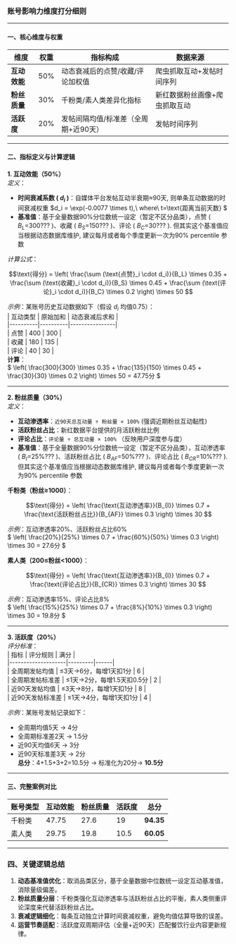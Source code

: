 ### 账号影响力维度打分细则

---

#### **一、核心维度与权重**  
| 维度          | 权重 | 指标构成 | 数据来源 |  
|---------------|------|----------|----------|  
| **互动效能**  | 50%  | 动态衰减后的点赞/收藏/评论加权值 | 爬虫抓取互动+发帖时间序列 |  
| **粉丝质量**  | 30%  | 千粉类/素人类差异化指标 | 新红数据粉丝画像+爬虫抓取互动 |  
| **活跃度**    | 20%  | 发帖间隔均值/标准差（全周期+近90天） | 发帖时间序列 |  

---

#### **二、指标定义与计算逻辑**  
**1. 互动效能（50%）**  
*定义*：  
- **时间衰减系数 \( $d_i$ \)**：自媒体平台发帖互动半衰期≈90天, 则单条互动数据的时间衰减权重 $d_i = \exp(-0.0077 \times t),\ where\  t=\text{距离当前天数} $ 
- **基准值**：基于全量数据90%分位数统一设定（暂定不区分品类），点赞 \( $B_L$=300??? \)、收藏 \( $B_S$=150??? \)、评论 \( $B_C$=30??? \). 但其实这个基准值应当根据动态数据库维护, 建议每月或者每个季度更新一次为90% percentile 参数  

*计算公式*：  
```math  
\text{得分} = \left( \frac{\sum (\text{点赞}_i \cdot d_i)}{B_L} \times 0.35 + \frac{\sum (\text{收藏}_i \cdot d_i)}{B_S} \times 0.45 + \frac{\sum (\text{评论}_i \cdot d_i)}{B_C} \times 0.2 \right) \times 50  
```  
*示例*：某账号历史互动数据如下（假设 $d_i$ 均值0.75）：  
| 互动类型 | 原始加和 | 动态衰减后求和 |  
|----------|----------|----------------|  
| 点赞     | 400      | 300            |  
| 收藏     | 180      | 135            |  
| 评论     | 40       | 30             |  
**计算**：  
$ \left( \frac{300}{300} \times 0.35 + \frac{135}{150} \times 0.45 + \frac{30}{30} \times 0.2 \right) \times 50 = 47.75分 $

---

**2. 粉丝质量（30%）**  
*定义*：  
- **互动渗透率**：`近90天总互动量 ÷ 粉丝量 × 100%` (强调近期粉丝互动黏性) 
- **活跃粉丝占比**：新红数据平台提供的月活跃粉丝比例
- **评论占比**：`评论量 ÷ 总互动量 × 100%` （反映用户深度参与度） 
- **基准值**：基于全量数据90%分位数统一设定（暂定不区分品类），互动渗透率 \( $B_{I}$=25%??? \)、活跃粉丝占比 \( $B_{AF}$=50%??? \)、评论占比 \( $B_{CR}$=10%??? \). 但其实这个基准值应当根据动态数据库维护, 建议每月或者每个季度更新一次为90% percentile 参数 

**千粉类（粉丝≥1000）**：  
```math  
\text{得分} = \left( \frac{\text{互动渗透率}}{B_{I}} \times 0.7 + \frac{\text{活跃粉丝占比}}{B_{AF}} \times 0.3 \right) \times 30  
```  
*示例*：互动渗透率20%、活跃粉丝占比60%  
$ \left( \frac{20\%}{25\%} \times 0.7 + \frac{60\%}{50\%} \times 0.3 \right) \times 30 = 27.6分 $

**素人类（200≤粉丝<1000）**：  
```math  
\text{得分} = \left( \frac{\text{互动渗透率}}{B_{I}} \times 0.7 + \frac{\text{评论占比}}{B_{CR}} \times 0.3 \right) \times 30  
```  
*示例*：互动渗透率15%、评论占比8%  
$ \left( \frac{15\%}{25\%} \times 0.7 + \frac{8\%}{10\%} \times 0.3 \right) \times 30 = 19.8分 $

---

**3. 活跃度（20%）**  
*评分标准*：  
| 指标               | 评分规则 | 满分 |  
|--------------------|---------|------|  
| 全周期发帖均值     | ≤3天→6分，每增1天扣1分 | 6    |  
| 全周期发帖标准差   | ≤1天→2分，每增1.5天扣0.5分 | 2    |  
| 近90天发帖均值     | ≤3天→8分，每增1天扣1分 | 8    |  
| 近90天发帖标准差   | ≤1天→4分，每增1天扣1分 | 4    |  

*示例*：某账号发帖记录如下：  
- 全周期均值5天 → 4分  
- 全周期标准差2天 → 1.5分  
- 近90天均值6天 → 3分  
- 近90天标准差3天 → 2分  
**总分**：4+1.5+3+2=10.5分 → 标准化为20分→ **10.5分**

---

#### **三、完整案例对比**  
| 账号类型 | 互动效能 | 粉丝质量 | 活跃度 | 总分    |  
|----------|----------|----------|--------|---------|  
| 千粉类   | 47.75     | 27.6     | 19     | **94.35** |  
| 素人类   | 29.75     | 19.8     | 10.5   | **60.05** |  

---

### **四、关键逻辑总结**  
1. **动态基准值优化**：取消品类区分，基于全量数据中位数统一设定互动基准值，消除量级偏差。  
2. **粉丝质量分层**：千粉类强化互动渗透率与活跃粉丝占比的平衡，素人类侧重评论深度来代替活跃粉丝占比。  
3. **衰减逻辑细化**：每条互动独立计算时间衰减权重，避免均值估算导致的误差。  
4. **运营节奏适配**：活跃度双周期评估（全量+近90天）匹配餐饮行业内容更新规律。


